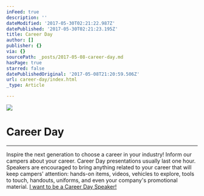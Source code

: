 ```yaml
---
inFeed: true
description: ''
dateModified: '2017-05-30T02:21:22.987Z'
datePublished: '2017-05-30T02:21:23.195Z'
title: Career Day
author: []
publisher: {}
via: {}
sourcePath: _posts/2017-05-08-career-day.md
hasPage: true
starred: false
datePublishedOriginal: '2017-05-08T21:20:59.506Z'
url: career-day/index.html
_type: Article

---
```

![](https://the-grid-user-content.s3-us-west-2.amazonaws.com/02c638a6-5b1c-49d9-85e0-43efea40274b.jpg)

# Career Day

---

Inspire the next generation to choose a career in your industry! Inform our campers about your career. Career Day presentations usually last one hour. Speakers are encouraged to bring anything related to your career that will keep campers' attention: hands-on items, videos, vehicles to explore, tools to touch, handouts, uniforms, and even your company's promotional material.
[I want to be a Career Day Speaker!][0]

[0]: https://renovationcommunity.easytitheplus.com/external/form/d9d74850-fd85-46ef-9b6c-975a5a305ff5